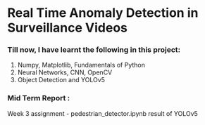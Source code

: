 # Real Time Anomaly Detection in Surveillance Videos

### Till now, I have learnt the following in this project:
1. Numpy, Matplotlib, Fundamentals of Python
2. Neural Networks, CNN, OpenCV
3. Object Detection and YOLOv5

### Mid Term Report :
Week 3 assignment - 
  pedestrian_detector.ipynb
  result of YOLOv5
